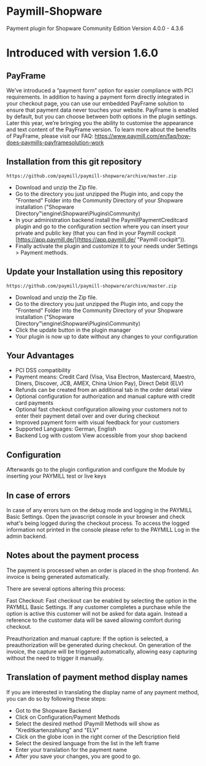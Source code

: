 Paymill-Shopware
==================

Payment plugin for Shopware Community Edition Version 4.0.0 - 4.3.6

# Introduced with version 1.6.0
## PayFrame
 We’ve introduced a “payment form” option for easier compliance with PCI requirements. In addition to having a payment form directly integrated in your checkout page, you can use our embedded PayFrame solution to ensure that payment data never touches your website. PayFrame is enabled by default, but you can choose between both options in the plugin settings. Later this year, we’re bringing you the ability to customise the appearance and text content of the PayFrame version. To learn more about the benefits of PayFrame, please visit our FAQ: https://www.paymill.com/en/faq/how­does-paymills-payframe­solution-work

## Installation from this git repository

    https://github.com/paymill/paymill-shopware/archive/master.zip

- Download and unzip the Zip file.
- Go to the directory you just unzipped the Plugin into, and copy the "Frontend" Folder into the Community Directory of your Shopware installation ("Shopware Directory"\engine\Shopware\Plugins\Community)
- In your administration backend install the PaymillPaymentCreditcard plugin and go to the configuration section where you can insert your private and public key (that you can find in your Paymill cockpit [https://app.paymill.de/](https://app.paymill.de/ "Paymill cockpit")).
- Finally activate the plugin and customize it to your needs under Settings > Payment methods.

## Update your Installation using this repository
    https://github.com/paymill/paymill-shopware/archive/master.zip

- Download and unzip the Zip file.
- Go to the directory you just unzipped the Plugin into, and copy the "Frontend" Folder into the Community Directory of your Shopware installation ("Shopware Directory"\engine\Shopware\Plugins\Community)
- Click the update button in the plugin manager
- Your plugin is now up to date without any changes to your configuration

## Your Advantages
* PCI DSS compatibility
* Payment means: Credit Card (Visa, Visa Electron, Mastercard, Maestro, Diners, Discover, JCB, AMEX, China Union Pay), Direct Debit (ELV)
* Refunds can be created from an additional tab in the order detail view
* Optional configuration for authorization and manual capture with credit card payments
* Optional fast checkout configuration allowing your customers not to enter their payment detail over and over during checkout
* Improved payment form with visual feedback for your customers
* Supported Languages: German, English
* Backend Log with custom View accessible from your shop backend


## Configuration

Afterwards go to the plugin configuration and configure the Module by inserting your PAYMILL test or live keys


## In case of errors

In case of any errors turn on the debug mode and logging in the PAYMILL Basic Settings. Open the javascript console in your browser and check what's being logged during the checkout process. To access the logged information not printed in the console please refer to the PAYMILL Log in the admin backend.

## Notes about the payment process

The payment is processed when an order is placed in the shop frontend.
An invoice is being generated automatically.

There are several options altering this process:

Fast Checkout: Fast checkout can be enabled by selecting the option in the PAYMILL Basic Settings. If any customer completes a purchase while the option is active this customer will not be asked for data again. Instead a reference to the customer data will be saved allowing comfort during checkout.

Preauthorization and manual capture: If the option is selected, a preauthorization will be generated during checkout. On generation of the invoice, the capture will be triggered automatically, allowing easy capturing without the need to trigger it manually.

## Translation of payment method display names
If you are interested in translating the display name of any payment method, you can do so by following these steps:

* Got to the Shopware Backend
* Click on Configuration/Payment Methods
* Select the desired method (Paymill Methods will show as "Kreditkartenzahlung" and "ELV"
* Click on the globe icon in the right corner of the Description field
* Select the desired language from the list in the left frame
* Enter your translation for the payment name
* After you save your changes, you are good to go.
